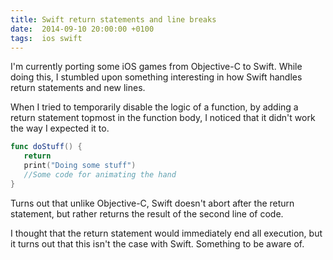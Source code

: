 ```yaml
---
title: Swift return statements and line breaks
date:  2014-09-10 20:00:00 +0100
tags:  ios swift
---
```


I'm currently porting some iOS games from Objective-C to Swift. While doing this, 
I stumbled upon something interesting in how Swift handles return statements and
new lines.

When I tried to temporarily disable the logic of a function, by adding a return
statement topmost in the function body, I noticed that it didn't work the way I
expected it to.

```swift
func doStuff() {
   return
   print("Doing some stuff")   
   //Some code for animating the hand
}
```

Turns out that unlike Objective-C, Swift doesn't abort after the return statement, 
but rather returns the result of the second line of code.

I thought that the return statement would immediately end all execution, but it
turns out that this isn't the case with Swift. Something to be aware of.